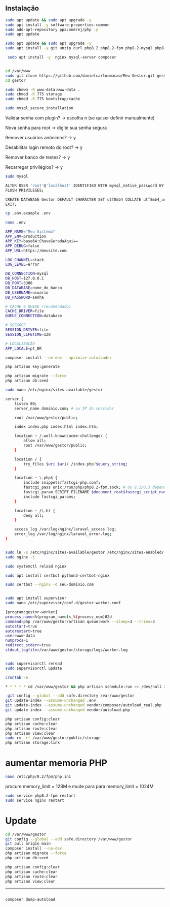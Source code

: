 


## Instalação


```sh
sudo apt update && sudo apt upgrade -y
sudo apt install -y software-properties-common
sudo add-apt-repository ppa:ondrej/php -y
sudo apt update
```


```sh
sudo apt update && sudo apt upgrade -y
sudo apt install -y git unzip curl php8.2 php8.2-fpm php8.2-mysql php8.2-mbstring php8.2-xml php8.2-curl php8.2-bcmath php8.2-zip php8.2-readline php8.2-gd php8.2-intl
```

```sh
 sudo apt install -y  nginx mysql-server composer
```

```sh

cd /var/www
sudo git clone https://github.com/danielcarlosmacao/Meu-Gestor.git gestor
cd gestor
```


```sh
sudo chown -R www-data:www-data .
sudo chmod -R 775 storage
sudo chmod -R 775 bootstrap/cache
```

```sh
sudo mysql_secure_installation
```


Validar senha com plugin? → escolha n (se quiser definir manualmente)

Nova senha para root → digite sua senha segura

Remover usuários anônimos? → y

Desabilitar login remoto do root? → y

Remover banco de testes? → y

Recarregar privilégios? → y



```sh
sudo mysql
```

```sh
ALTER USER 'root'@'localhost' IDENTIFIED WITH mysql_native_password BY 'SUA_SENHA_AQUI';
FLUSH PRIVILEGES;
```




```sh
CREATE DATABASE Gestor DEFAULT CHARACTER SET utf8mb4 COLLATE utf8mb4_unicode_ci;
EXIT;
```




```sh
cp .env.example .env

nano .env
```
```sh
APP_NAME="Meu Sistema"
APP_ENV=production
APP_KEY=base64:ChaveGeradaAqui==
APP_DEBUG=false
APP_URL=https://meusite.com

LOG_CHANNEL=stack
LOG_LEVEL=error

DB_CONNECTION=mysql
DB_HOST=127.0.0.1
DB_PORT=3306
DB_DATABASE=nome_do_banco
DB_USERNAME=usuario
DB_PASSWORD=senha

# CACHE e QUEUE (recomendado)
CACHE_DRIVER=file
QUEUE_CONNECTION=database

# SESSÕES
SESSION_DRIVER=file
SESSION_LIFETIME=120

# LOCALIZAÇÃO
APP_LOCALE=pt_BR
```


```sh
composer install --no-dev --optimize-autoloader
```


```sh
php artisan key:generate
```




```sh
php artisan migrate --force
php artisan db:seed
```

```sh
sudo nano /etc/nginx/sites-available/gestor
```


```sh
server {
    listen 80;
    server_name dominio.com; # ou IP do servidor

    root /var/www/gestor/public;

    index index.php index.html index.htm;

    location ~ /.well-known/acme-challenge/ {
        allow all;
        root /var/www/gestor/public;
    }

    location / {
        try_files $uri $uri/ /index.php?$query_string;
    }

    location ~ \.php$ {
        include snippets/fastcgi-php.conf;
        fastcgi_pass unix:/run/php/php8.2-fpm.sock; # ou 8.1/8.3 dependendo da versão instalada
        fastcgi_param SCRIPT_FILENAME $document_root$fastcgi_script_name;
        include fastcgi_params;
    }

    location ~ /\.ht {
        deny all;
    }

    access_log /var/log/nginx/laravel_access.log;
    error_log /var/log/nginx/laravel_error.log;
}
```

```sh

sudo ln -s /etc/nginx/sites-available/gestor /etc/nginx/sites-enabled/
sudo nginx -t
```

```sh
sudo systemctl reload nginx
```

```sh
sudo apt install certbot python3-certbot-nginx
```

```sh
sudo certbot --nginx -d seu-dominio.com
```

```sh

sudo apt install supervisor
sudo nano /etc/supervisor/conf.d/gestor-worker.conf
```

```sh
[program:gestor-worker]
process_name=%(program_name)s_%(process_num)02d
command=php /var/www/gestor/artisan queue:work --sleep=3 --tries=3
autostart=true
autorestart=true
user=www-data
numprocs=1
redirect_stderr=true
stdout_logfile=/var/www/gestor/storage/logs/worker.log
```


```sh

sudo supervisorctl reread
sudo supervisorctl update
```

```sh
crontab -e
```

```sh
* * * * * cd /var/www/gestor && php artisan schedule:run >> /dev/null 2>&1
```

```sh
 git config --global --add safe.directory /var/www/gestor
git update-index --assume-unchanged .env
git update-index --assume-unchanged vendor/composer/autoload_real.php
git update-index --assume-unchanged vendor/autoload.php
```


```sh
php artisan config:clear
php artisan cache:clear
php artisan route:clear
php artisan view:clear
sudo rm -rf /var/www/gestor/public/storage
php artisan storage:link

```
# aumentar memoria PHP

 ```sh
nano /etc/php/8.2/fpm/php.ini
```
procure memory_limit = 128M e mude para para memory_limit = 1024M

 ```sh
sudo service php8.2-fpm restart
sudo service nginx restart
```

# Update 

```sh
cd /var/www/gestor
git config --global --add safe.directory /var/www/gestor
git pull origin main
composer install --no-dev
php artisan migrate --force
php artisan db:seed
```

```sh
php artisan config:clear
php artisan cache:clear
php artisan route:clear
php artisan view:clear
```
----

```sh

composer dump-autoload
```